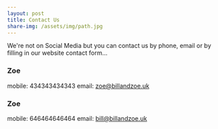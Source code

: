 ```yaml
---
layout: post
title: Contact Us
share-img: /assets/img/path.jpg
---
```


We're not on Social Media but you can contact us by phone, email or by filling in our website contact form...

### Zoe
mobile: 434343434343
email: zoe@billandzoe.uk

### Zoe
mobile: 646464646464
email: bill@billandzoe.uk



